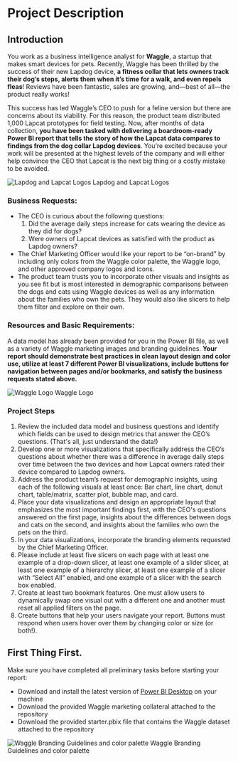 
# Project Description

## Introduction

You work as a business intelligence analyst for **Waggle**, a startup that makes smart devices for pets. Recently, Waggle has been thrilled by the success of their new Lapdog device, **a fitness collar that lets owners track their dog’s steps, alerts them when it’s time for a walk, and even repels fleas**! Reviews have been fantastic, sales are growing, and—best of all—the product really works!

This success has led Waggle’s CEO to push for a feline version but there are concerns about its viability. For this reason, the product team distributed 1,000 Lapcat prototypes for field testing. Now, after months of data collection, **you have been tasked with delivering a boardroom-ready Power BI report that tells the story of how the Lapcat data compares to findings from the dog collar Lapdog devices**. You’re excited because your work will be presented at the highest levels of the company and will either help convince the CEO that Lapcat is the next big thing or a costly mistake to be avoided.

![Lapdog and Lapcat Logos]() 
Lapdog and Lapcat Logos
### Business Requests:
- The CEO is curious about the following questions:
    1. Did the average daily steps increase for cats wearing the device as they did for dogs?
    2. Were owners of Lapcat devices as satisfied with the product as Lapdog owners?
- The Chief Marketing Officer would like your report to be “on-brand” by including only colors from the Waggle color palette, the Waggle logo, and other approved company logos and icons.
- The product team trusts you to incorporate other visuals and insights as you see fit but is most interested in demographic comparisons between the dogs and cats using Waggle devices as well as any information about the families who own the pets. They would also like slicers to help them filter and explore on their own.

### Resources and Basic Requirements:

A data model has already been provided for you in the Power BI file, as well as a variety of Waggle marketing images and branding guidelines. **Your report should demonstrate best practices in clean layout design and color use, utilize at least 7 different Power BI visualizations, include buttons for navigation between pages and/or bookmarks, and satisfy the business requests stated above.**

![Waggle Logo]() 
Waggle Logo

### Project Steps 
1. Review the included data model and business questions and identify which fields can be used to design metrics that answer the CEO’s questions. (That's all, just understand the data!)
2. Develop one or more visualizations that specifically address the CEO’s questions about whether there was a difference in average daily steps over time between the two devices and how Lapcat owners rated their device compared to Lapdog owners.
3. Address the product team’s request for demographic insights, using each of the following visuals at least once: Bar chart, line chart, donut chart, table/matrix, scatter plot, bubble map, and card.
4. Place your data visualizations and design an appropriate layout that emphasizes the most important findings first, with the CEO's questions answered on the first page, insights about the differences between dogs and cats on the second, and insights about the families who own the pets on the third.
5. In your data visualizations, incorporate the branding elements requested by the Chief Marketing Officer.
6. Please include at least five slicers on each page with at least one example of a drop-down slicer, at least one example of a slider slicer, at least one example of a hierarchy slicer, at least one example of a slicer with “Select All” enabled, and one example of a slicer with the search box enabled.
7. Create at least two bookmark features. One must allow users to dynamically swap one visual out with a different one and another must reset all applied filters on the page.
8. Create buttons that help your users navigate your report. Buttons must respond when users hover over them by changing color or size (or both!).

## First Thing First.

Make sure you have completed all preliminary tasks before starting your report:

- Download and install the latest version of [Power BI Desktop](https://www.microsoft.com/en-us/download/details.aspx?id=58494) on your machine
- Download the provided Waggle marketing collateral attached to the repository
- Download the provided starter.pbix file that contains the Waggle dataset attached to the repository

![Waggle Branding Guidelines and color palette]() 
Waggle Branding Guidelines and color palette

